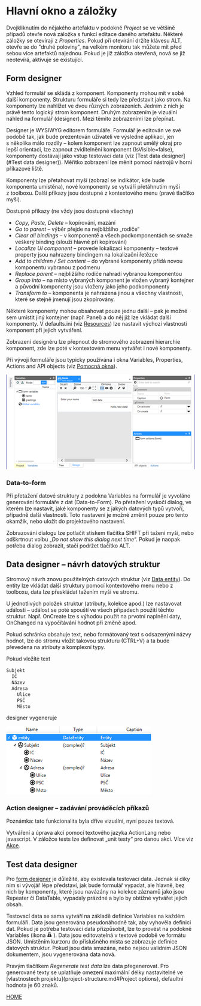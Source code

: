 # Hlavní okno a záložky

Dvojkliknutím do nějakého artefaktu v podokně _Project_ se ve většině
případů otevře nová záložka s funkcí editace daného artefaktu. Některé
záložky se otevírají z _Properties_. Pokud při otevírání držíte klávesu 
ALT, otevře se do "druhé poloviny", na velkém monitoru tak můžete mít 
před sebou více artefaktů najednou. Pokud je již záložka otevřená, nová 
se již neotevírá, aktivuje se existující.

## Form designer

Vzhled formulář se skládá z komponent. Komponenty mohou mít v sobě další
komponenty. Strukturu formuláře si tedy lze představit jako strom. Na
komponenty lze nahlížet ve dvou různých zobrazeních. Jedním z nich je
právě tento logický strom komponent. Druhým zobrazením je vizuální
náhled na formulář (designer). Mezi těmito zobrazeními lze přepínat.

Designer je WYSIWYG editorem formuláře. Formulář je editován ve své
podobě tak, jak bude prezentován uživateli ve výsledné aplikaci, jen
s několika málo rozdíly – kolem komponent lze zapnout umělý okraj pro
lepší orientaci, lze zapnout zviditelnění komponent (IsVisible=false),
komponenty dostávají jako vstup testovací data (viz [Test data
designer](#Test data designer)). Měřítko zobrazení lze měnit pomocí
nástrojů v horní příkazové liště.

Komponenty lze přetahovat myší (zobrazí se indikátor, kde bude
komponenta umístěna), nové komponenty se vytváří přetáhnutím myší
z toolboxu. Další příkazy jsou dostupné z kontextového menu (pravé
tlačítko myši).

Dostupné příkazy (ne vždy jsou dostupné všechny)

- _Copy, Paste, Delete_ – kopírování, mazání
- _Go to parent_ – výběr přejde na nejbližšího „rodiče“
- _Clear all bindings_ – v komponentě a všech podkomponentách se smaže
  veškerý binding (slouží hlavně při kopírování)
- _Localize UI component_ – provede lokalizaci komponenty – textové
  property jsou nahrazeny bindingem na lokalizační řetězce
- _Add to children_ _/ Set content_ – do vybrané komponenty přidá
  novou komponentu vybranou z podmenu
- _Replace parent_ – nejbližšího rodiče nahradí vybranou komponentou
- _Group into_ – na místo vybraných komponent je vložen vybraný
  kontejner a původní komponenty jsou vloženy jako jeho podkomponenty
- _Transform to_ – komponenta je nahrazena jinou a všechny vlastnosti,
  které se stejně jmenují jsou zkopírovány.

Některé komponenty mohou obsahovat pouze jednu další – pak je možné sem
umístit jiný kontejner (např. Panel) a do něj již lze vkládat další
komponenty. V defaults.ini (viz [Resources](resources.md)) lze nastavit
výchozí vlastnosti komponent při jejich vytváření.

Zobrazení designéru lze přepnout do stromového zobrazení hierarchie
komponent, zde lze poté v kontextovém menu vytvářet i nové komponenty.

Při vývoji formuláře jsou typicky používána i okna Variables,
Properties, Actions and API objects (viz [Pomocná okna](tool-windows.md)).

![overview.png](/.attachments/image-c1befcf3-ef82-46cf-a502-0c7799214585.png)

### Data-to-form

Při přetažení datové struktury z podokna Variables na formulář je
vyvoláno generování formuláře z dat (Data-to-Form). Po přetažení vyskočí
dialog, ve kterém lze nastavit, jaké komponenty se z jakých datových
typů vytvoří, případně další vlastnosti. Toto nastavení je možné změnit
pouze pro tento okamžik, nebo uložit do projektového nastavení.

Zobrazování dialogu lze potlačit stiskem tlačítka SHIFT při tažení myší,
nebo odškrtnout volbu „_Do not show this dialog next time_“. Pokud je
naopak potřeba dialog zobrazit, stačí podržet tlačítko ALT.

## Data designer – návrh datových struktur

Stromový návrh znovu použitelných datových struktur (viz [Data
entity](/cs/data.md)). Do entity lze vkládat další struktury pomocí
kontextového menu nebo z toolboxu, data lze přeskládat tažením myši ve
stromu.

U jednotlivých položek struktur (atributy, kolekce apod.) lze nastavovat
události – událost se poté spouští ve všech případech použití těchto
struktur. Např. OnCreate lze s výhodou použít na prvotní naplnění daty,
OnChanged na vypočítávání hodnot při změně apod.

Pokud schránka obsahuje text, nebo formátovaný text s odsazenými názvy
hodnot, lze do stromu vložit takovou strukturu (CTRL+V) a ta bude
převedena na atributy a komplexní typy.

Pokud vložíte text

    Subjekt
      IČ
      Název
      Adresa
        Ulice
        PSČ
        Město

designer vygeneruje

![test](../media/image14.png "Test")

### Action designer – zadávání prováděcích příkazů

Poznámka: tato funkcionalita byla dříve vizuální, nyní pouze textová.

Vytváření a úprava akcí pomocí textového jazyka ActionLang nebo
javascript. V záložce tests lze definovat „unit testy“ pro danou akci.
Více viz [Akce](actions.md).

## Test data designer

Pro [form designer](/cs/main-window.md#form-designer) je důležité, aby existovala
testovací data. Jednak si díky nim si vývojář lépe představí, jak bude
formulář vypadat, ale hlavně, bez nich by komponenty, které jsou
navázány na kolekce záznamů jako jsou Repeater či DataTable, vypadaly
prázdné a bylo by obtížné vytvářet jejich obsah.

Testovací data se sama vytváří na základě definice Variables na každém
formuláři. Data jsou generována pseudonáhodně tak, aby vyhověla definici
dat. Pokud je potřeba testovací data přizpůsobit, lze to provést na podokně
Variables (ikona ![image.png](/.attachments/image-83804628-8875-4aef-b9c3-e0d506fec422.png) ). Data
jsou editovatelná v textové podobě ve formátu JSON. Umístěním kurzoru do
příslušného místa se zobrazuje definice datových struktur. Pokud jsou
data smazána, nebo nejsou validním JSON dokumentem, jsou vygenerována
data nová.

Pravým tlačítkem _Regenerate test data_ lze data přegenerovat. Pro
generované texty se uplatňuje omezení maximální délky nastavitelné ve
[vlastnostech projektu](project-structure.md#Project options), defaultní
hodnota je 60 znaků.

[HOME](/index.md)
